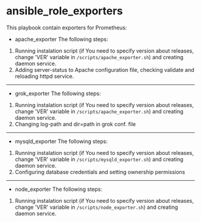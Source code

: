 # ansible_role_exporters

This playbook contain exporters for Prometheus:
- apache_exporter 
The following steps:
1. Running instalation script (if You need to specify version about releases, change 'VER' variable in `/scripts/apache_exporter.sh`) and creating daemon service.
2. Adding server-status to Apache configuration file, checking validate and reloading httpd service.
--------------------------
- grok_exporter
The following steps:
1. Running instalation script (if You need to specify version about releases, change 'VER' variable in `/scripts/apache_exporter.sh`) and creating daemon service.
2. Changing log-path and dir=path in grok conf. file
--------------------------
- mysqld_exporter
The following steps:
1. Running instalation script (if You need to specify version about releases, change 'VER' variable in `/scripts/mysqld_exporter.sh`) and creating daemon service.
2. Configuring database credentials and setting ownership permissions
--------------------------
- node_exporter
The following steps:
1. Running instalation script (if You need to specify version about releases, change 'VER' variable in `/scripts/node_exporter.sh`) and creating daemon service.
